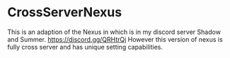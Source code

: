 # CrossServerNexus
This is an adaption of the Nexus in which is in my discord server Shadow and Summer. https://discord.gg/QRHtrQj However this version of nexus is fully cross server and has unique setting capabilities.  
